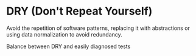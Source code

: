 # DRY (Don't Repeat Yourself)

Avoid the repetition of software patterns, replacing it with abstractions or using data normalization to avoid redundancy.

Balance between DRY and easily diagnosed tests